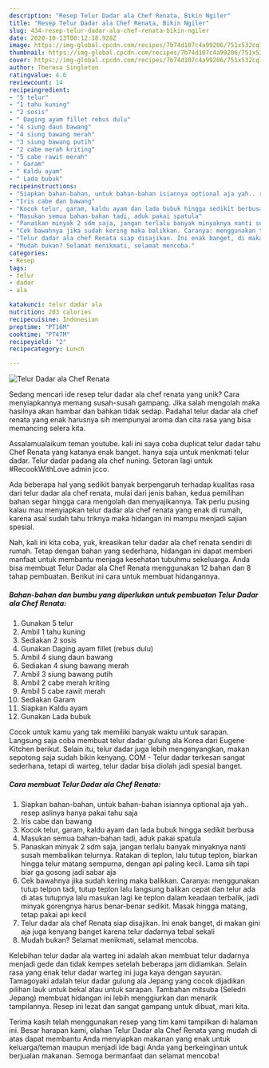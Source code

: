 ```yaml
---
description: "Resep Telur Dadar ala Chef Renata, Bikin Ngiler"
title: "Resep Telur Dadar ala Chef Renata, Bikin Ngiler"
slug: 434-resep-telur-dadar-ala-chef-renata-bikin-ngiler
date: 2020-10-13T00:12:18.928Z
image: https://img-global.cpcdn.com/recipes/7b74d107c4a99206/751x532cq70/telur-dadar-ala-chef-renata-foto-resep-utama.jpg
thumbnail: https://img-global.cpcdn.com/recipes/7b74d107c4a99206/751x532cq70/telur-dadar-ala-chef-renata-foto-resep-utama.jpg
cover: https://img-global.cpcdn.com/recipes/7b74d107c4a99206/751x532cq70/telur-dadar-ala-chef-renata-foto-resep-utama.jpg
author: Theresa Singleton
ratingvalue: 4.6
reviewcount: 14
recipeingredient:
- "5 telur"
- "1 tahu kuning"
- "2 sosis"
- " Daging ayam fillet rebus dulu"
- "4 siung daun bawang"
- "4 siung bawang merah"
- "3 siung bawang putih"
- "2 cabe merah kriting"
- "5 cabe rawit merah"
- " Garam"
- " Kaldu ayam"
- " Lada bubuk"
recipeinstructions:
- "Siapkan bahan-bahan, untuk bahan-bahan isiannya optional aja yah.. resep aslinya hanya pakai tahu saja"
- "Iris cabe dan bawang"
- "Kocok telur, garam, kaldu ayam dan lada bubuk hingga sedikit berbusa"
- "Masukan semua bahan-bahan tadi, aduk pakai spatula"
- "Panaskan minyak 2 sdm saja, jangan terlalu banyak minyaknya nanti susah membalikan telurnya. Ratakan di teplon, lalu tutup teplon, biarkan hingga telur matang sempurna, dengan api paling kecil. Lama sih tapi biar ga gosong jadi sabar aja"
- "Cek bawahnya jika sudah kering maka balikkan. Caranya: menggunakan tutup telpon tadi, tutup teplon lalu langsung balikan cepat dan telur ada di atas tutupnya lalu masukan lagi ke teplon dalam keadaan terbalik, jadi minyak gorengnya harus benar-benar sedikit. Masak hingga matang, tetap pakai api kecil"
- "Telur dadar ala chef Renata siap disajikan. Ini enak banget, di makan gini aja juga kenyang banget karena telur dadarnya tebal sekali"
- "Mudah bukan? Selamat menikmati, selamat mencoba."
categories:
- Resep
tags:
- telur
- dadar
- ala

katakunci: telur dadar ala 
nutrition: 203 calories
recipecuisine: Indonesian
preptime: "PT16M"
cooktime: "PT47M"
recipeyield: "2"
recipecategory: Lunch

---
```



![Telur Dadar ala Chef Renata](https://img-global.cpcdn.com/recipes/7b74d107c4a99206/751x532cq70/telur-dadar-ala-chef-renata-foto-resep-utama.jpg)

Sedang mencari ide resep telur dadar ala chef renata yang unik? Cara menyiapkannya memang susah-susah gampang. Jika salah mengolah maka hasilnya akan hambar dan bahkan tidak sedap. Padahal telur dadar ala chef renata yang enak harusnya sih mempunyai aroma dan cita rasa yang bisa memancing selera kita.

Assalamualaikum teman youtube. kali ini saya coba duplicat telur dadar tahu Chef Renata yang katanya enak banget. hanya saja untuk menkmati telur dadar. Telur dadar padang ala chef nuning. Setoran lagi untuk #RecookWithLove admin jcco.

Ada beberapa hal yang sedikit banyak berpengaruh terhadap kualitas rasa dari telur dadar ala chef renata, mulai dari jenis bahan, kedua pemilihan bahan segar hingga cara mengolah dan menyajikannya. Tak perlu pusing kalau mau menyiapkan telur dadar ala chef renata yang enak di rumah, karena asal sudah tahu triknya maka hidangan ini mampu menjadi sajian spesial.


Nah, kali ini kita coba, yuk, kreasikan telur dadar ala chef renata sendiri di rumah. Tetap dengan bahan yang sederhana, hidangan ini dapat memberi manfaat untuk membantu menjaga kesehatan tubuhmu sekeluarga. Anda bisa membuat Telur Dadar ala Chef Renata menggunakan 12 bahan dan 8 tahap pembuatan. Berikut ini cara untuk membuat hidangannya.

<!--inarticleads1-->

##### Bahan-bahan dan bumbu yang diperlukan untuk pembuatan Telur Dadar ala Chef Renata:

1. Gunakan 5 telur
1. Ambil 1 tahu kuning
1. Sediakan 2 sosis
1. Gunakan  Daging ayam fillet (rebus dulu)
1. Ambil 4 siung daun bawang
1. Sediakan 4 siung bawang merah
1. Ambil 3 siung bawang putih
1. Ambil 2 cabe merah kriting
1. Ambil 5 cabe rawit merah
1. Sediakan  Garam
1. Siapkan  Kaldu ayam
1. Gunakan  Lada bubuk


Cocok untuk kamu yang tak memiliki banyak waktu untuk sarapan. Langsung saja coba membuat telur dadar gulung ala Korea dari Eugene Kitchen berikut. Selain itu, telur dadar juga lebih mengenyangkan, makan sepotong saja sudah bikin kenyang. COM - Telur dadar terkesan sangat sederhana, tetapi di warteg, telur dadar bisa diolah jadi spesial banget. 

<!--inarticleads2-->

##### Cara membuat Telur Dadar ala Chef Renata:

1. Siapkan bahan-bahan, untuk bahan-bahan isiannya optional aja yah.. resep aslinya hanya pakai tahu saja
1. Iris cabe dan bawang
1. Kocok telur, garam, kaldu ayam dan lada bubuk hingga sedikit berbusa
1. Masukan semua bahan-bahan tadi, aduk pakai spatula
1. Panaskan minyak 2 sdm saja, jangan terlalu banyak minyaknya nanti susah membalikan telurnya. Ratakan di teplon, lalu tutup teplon, biarkan hingga telur matang sempurna, dengan api paling kecil. Lama sih tapi biar ga gosong jadi sabar aja
1. Cek bawahnya jika sudah kering maka balikkan. Caranya: menggunakan tutup telpon tadi, tutup teplon lalu langsung balikan cepat dan telur ada di atas tutupnya lalu masukan lagi ke teplon dalam keadaan terbalik, jadi minyak gorengnya harus benar-benar sedikit. Masak hingga matang, tetap pakai api kecil
1. Telur dadar ala chef Renata siap disajikan. Ini enak banget, di makan gini aja juga kenyang banget karena telur dadarnya tebal sekali
1. Mudah bukan? Selamat menikmati, selamat mencoba.


Kelebihan telur dadar ala warteg ini adalah akan membuat telur dadarnya menjadi gede dan tidak kempes setelah beberapa jam didiamkan. Selain rasa yang enak telur dadar warteg ini juga kaya dengan sayuran. Tamagoyaki adalah telur dadar gulung ala Jepang yang cocok dijadikan pilihan lauk untuk bekal atau untuk sarapan. Tambahan mitsuba (Seledri Jepang) membuat hidangan ini lebih menggiurkan dan menarik tampilannya. Resep ini lezat dan sangat gampang untuk dibuat, mari kita. 

Terima kasih telah menggunakan resep yang tim kami tampilkan di halaman ini. Besar harapan kami, olahan Telur Dadar ala Chef Renata yang mudah di atas dapat membantu Anda menyiapkan makanan yang enak untuk keluarga/teman maupun menjadi ide bagi Anda yang berkeinginan untuk berjualan makanan. Semoga bermanfaat dan selamat mencoba!
